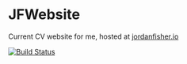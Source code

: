 # JFWebsite

Current CV website for me, hosted at [jordanfisher.io](jordanfisher.io)

[![Build Status](https://travis-ci.org/thementalgoose/jsf-website.svg?branch=master)](https://travis-ci.org/thementalgoose/jsf-website)